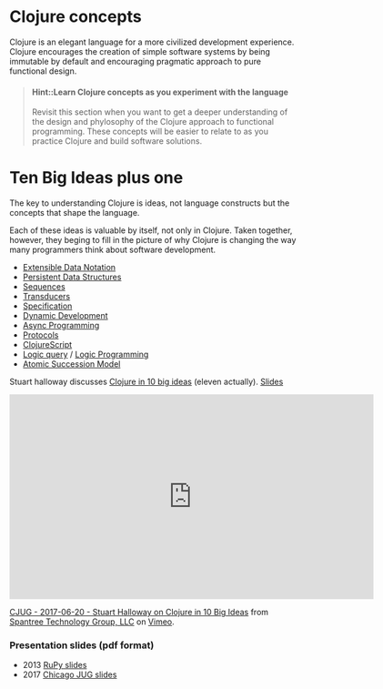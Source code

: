 # Clojure concepts
Clojure is an elegant language for a more civilized development experience. Clojure encourages the creation of simple software systems by being immutable by default and encouraging pragmatic approach to pure functional design.

> #### Hint::Learn Clojure concepts as you experiment with the language
> Revisit this section when you want to get a deeper understanding of the design and phylosophy of the Clojure approach to functional programming.
> These concepts will be easier to relate to as you practice Clojure and build software solutions.

# Ten Big Ideas plus one
The key to understanding Clojure is ideas, not language constructs but the concepts that shape the language.

Each of these ideas is valuable by itself, not only in Clojure. Taken together, however, they beging to fill in the picture of why Clojure is changing the way many programmers think about software development.

* [Extensible Data Notation](https://github.com/edn-format/edn)
* [Persistent Data Structures](https://clojure.org/reference/data_structures)
* [Sequences](https://clojure.org/reference/sequences)
* [Transducers](https://clojure.org/reference/transducers)
* [Specification](https://clojure.org/about/spec)
* [Dynamic Development](https://clojure.org/about/dynamic)
* [Async Programming](http://clojure.com/blog/2013/06/28/clojure-core-async-channels.html)
* [Protocols](https://clojure.org/reference/protocols)
* [ClojureScript](https://clojurescript.org/)
* [Logic query](http://docs.datomic.com/query.html) / [Logic Programming](https://github.com/clojure/core.logic)
* [Atomic Succession Model](https://clojure.org/about/concurrent_programming)

Stuart halloway discusses [Clojure in 10 big ideas](https://vimeo.com/223240720) (eleven actually). [Slides](https://github.com/stuarthalloway/presentations/wiki/Clojure-in-10-Big-Ideas)

<iframe src="https://player.vimeo.com/video/223240720" width="640" height="360" frameborder="0" allow="autoplay; fullscreen" allowfullscreen></iframe>
<p><a href="https://vimeo.com/223240720">CJUG - 2017-06-20 - Stuart Halloway on Clojure in 10 Big Ideas</a> from <a href="https://vimeo.com/spantree">Spantree Technology Group, LLC</a> on <a href="https://vimeo.com">Vimeo</a>.</p>


### Presentation slides (pdf format)

* 2013 [RuPy slides](https://github.com/stuarthalloway/presentations/blob/master/Barnstorming_2013/ClojureInTenBigIdeas.pdf?raw=true)
* 2017 [Chicago JUG slides](https://github.com/stuarthalloway/presentations/blob/master/ClojureInTenBigIdeas-Jun-2017.pdf?raw=true)
